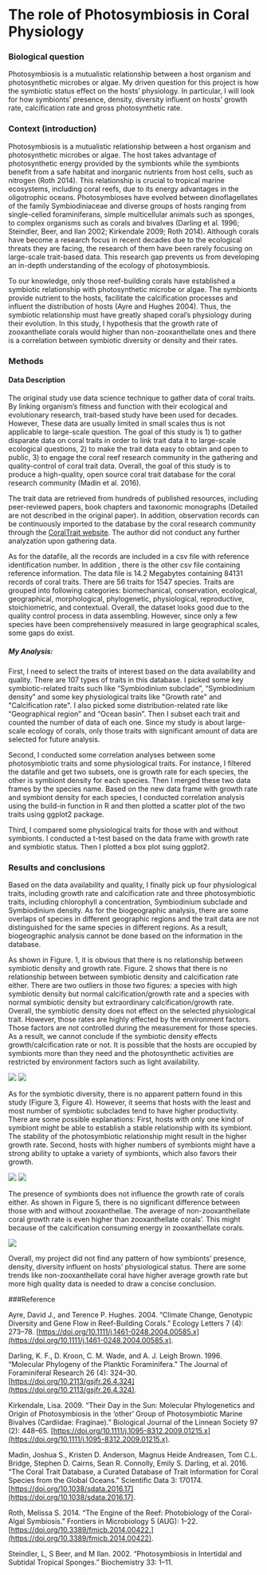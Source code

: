 # The role of Photosymbiosis in Coral Physiology

### Biological question
Photosymbiosis is a mutualistic relationship between a host organism and photosynthetic microbes or algae. My driven question for this project is how the symbiotic status effect on the hosts’ physiology. In particular, I will look for how symbionts’ presence, density, diversity influent on hosts’ growth rate, calcification rate and gross photosynthetic rate.

### Context (introduction)
Photosymbiosis is a mutualistic relationship between a host organism and photosynthetic microbes or algae. The host takes advantage of photosynthetic energy provided by the symbionts while the symbionts benefit from a safe habitat and inorganic nutrients from host cells, such as nitrogen (Roth 2014). This relationship is crucial to tropical marine ecosystems, including coral reefs, due to its energy advantages in the oligotrophic oceans.  Photosymbioses have evolved between dinoflagellates of the family Symbiodiniaceae and diverse groups of hosts ranging from single-celled foraminiferans, simple multicellular animals such as sponges, to complex organisms such as corals and bivalves (Darling et al. 1996; Steindler, Beer, and Ilan 2002; Kirkendale 2009; Roth 2014). Although corals have become a research focus in recent decades due to the ecological threats they are facing, the research of them have been rarely focusing on large-scale trait-based data. This research gap prevents us from developing an in-depth understanding of the ecology of photosymbiosis.

To our knowledge, only those reef-building corals have established a symbiotic relationship with photosynthetic microbe or algae. The symbionts provide nutrient to the hosts, facilitate the calcification processes and influent the distribution of hosts (Ayre and Hughes 2004). Thus, the symbiotic relationship must have greatly shaped coral’s physiology during their evolution. In this study, I hypothesis that the growth rate of zooxanthellate corals would higher than non-zooxanthellate ones and there is a correlation between symbiotic diversity or density and their rates.

### Methods
#### Data Description
The original study use data science technique to gather data of coral traits. By linking organism’s fitness and function with their ecological and evolutionary research, trait-based study have been used for decades. However, These data are usually limited in small scales thus is not applicable to large-scale question. The goal of this study is 1) to gather disparate data on coral traits in order to link trait data it to large-scale ecological questions, 2) to make the trait data easy to obtain and open to public, 3) to engage the coral reef research community in the gathering and quality-control of coral trait data. Overall, the goal of this study is to produce a high-quality, open source coral trait database for the coral research community (Madin et al. 2016).

The trait data are retrieved from hundreds of published resources, including peer-reviewed papers, book chapters and taxonomic monographs (Detailed are not described in the original paper). In addition, observation records can be continuously imported to the database by the coral research community through the [CoralTrait website](https://coraltraits.org). The author did not conduct any further analyzation upon gathering data.

As for the datafile, all the records are included in a csv file with reference identification number. In addition , there is the other csv file containing reference information. The data file is 14.2 Megabytes containing 84131 records of coral traits. There are 56 traits for 1547 species. Traits are grouped into following categories: biomechanical, conservation, ecological, geographical, morphological, phylogenetic, physiological, reproductive, stoichiometric, and contextual. Overall, the dataset looks good due to the quality control process in data assembling. However, since only a few species have been comprehensively measured in large geographical scales, some gaps do exist.



##### My Analysis:
First, I need to select the traits of interest based on the data availability and quality. There are 107 types of traits in this database. I picked some key symbiotic-related traits such like “Symbiodinium subclade”, “Symbiodinium density” and some key physiological traits like "Growth rate" and  "Calcification rate". I also picked some distribution-related rate like “Geographical region” and “Ocean basin”. Then I subset each trait and counted the number of data of each one. Since my study is about large-scale ecology of corals, only those traits with significant amount of data are selected for future analysis.

Second, I conducted some correlation analyses between some photosymbiotic traits and some physiological traits. For instance, I filtered the datafile and get two subsets, one is growth rate for each species, the other is symbiont density for each species. Then I merged these two data frames by the species name. Based on the new data frame with growth rate and symbiont density for each species, I conducted  correlation analysis using the build-in function in R and then plotted a scatter plot of the two traits using ggplot2 package.

Third, I compared some physiological traits for those with and without symbionts. I conducted a t-test based on the data frame with growth rate and symbiotic status. Then I plotted a box plot suing ggplot2.


### Results and conclusions
Based on the data availability and quality, I finally pick up four physiological traits, including growth rate and calcification rate and three photosymbiotic traits, including chlorophyll a concentration, Symbiodinium subclade and Symbiodinium density. As for the biogeographic analysis, there are some overlaps of species in different geographic regions and the trait data are not distinguished for the same species in different regions. As a result, biogeographic analysis cannot be done based on the information in the database.

As shown in Figure. 1, it is obvious that there is no relationship between symbiotic density and growth rate. Figure. 2 shows that there is no relationship between between symbiotic density and calcification rate either. There are two outliers in those two figures: a species with high symbiotic density but normal calcification/growth rate and a species with normal symbiotic density but extraordinary calcification/growth rate. Overall, the symbiotic density does not effect on the selected physiological trait. However, those rates are highly effected by the environment factors. Those factors are not controlled during the measurement for those species. As a result, we cannot conclude if the symbiotic density effects growth/calcification rate or not. It is possible that the hosts are occupied by symbionts more than they need and the photosynthetic activities are restricted by environment factors such as light availability.

![](https://github.com/Ruiqi-CUB/CompBioLabsAndHomework/blob/master/Project/Assign09/Assign09_Figure1.png)
![](https://github.com/Ruiqi-CUB/CompBioLabsAndHomework/blob/master/Project/Assign09/Assign09_Figure2.png)

As for the symbiotic diversity, there is no apparent pattern found in this study (Figure 3, Figure 4). However, it seems that hosts with the least and most number of symbiotic subclades tend to have higher productivity. There are some possible explanations: First, hosts with only one kind of symbiont might be able to establish a stable relationship with its symbiont. The stability of the photosymbiotic relationship might result in the higher growth rate. Second, hosts with higher numbers of symbionts might have a strong ability to uptake a variety of symbionts, which also favors their growth.

![](https://github.com/Ruiqi-CUB/CompBioLabsAndHomework/blob/master/Project/Assign09/Assign09_Figure3.png)
![](https://github.com/Ruiqi-CUB/CompBioLabsAndHomework/blob/master/Project/Assign09/Assign09_Figure4.png)

The presence of symbionts does not influence the growth rate of corals either. As shown in Figure 5, there is no significant difference between those with and without zooxanthellae. The average of non-zooxanthellate coral growth rate is even higher than zooxanthellate corals’. This might because of the calcification consuming energy in zooxanthellate corals.

![](https://github.com/Ruiqi-CUB/CompBioLabsAndHomework/blob/master/Project/Assign09/Assign09_Figure5.png)

Overall, my project did not find any pattern of how symbionts’ presence, density, diversity influent on hosts’ physiological status. There are some trends like non-zooxanthellate coral have higher average growth rate but more high quality data is needed to draw a concise conclusion.

###Reference

Ayre, David J., and Terence P. Hughes. 2004. “Climate Change, Genotypic Diversity and Gene Flow in Reef-Building Corals.” Ecology Letters 7 (4): 273–78. [https://doi.org/10.1111/j.1461-0248.2004.00585.x](https://doi.org/10.1111/j.1461-0248.2004.00585.x).

Darling, K. F., D. Kroon, C. M. Wade, and A. J. Leigh Brown. 1996. “Molecular Phylogeny of the Planktic Foraminifera.” The Journal of Foraminiferal Research 26 (4): 324–30. [https://doi.org/10.2113/gsjfr.26.4.324](https://doi.org/10.2113/gsjfr.26.4.324).

Kirkendale, Lisa. 2009. “Their Day in the Sun: Molecular Phylogenetics and Origin of Photosymbiosis in the ‘other’ Group of Photosymbiotic Marine Bivalves (Cardiidae: Fraginae).” Biological Journal of the Linnean Society 97 (2): 448–65. [https://doi.org/10.1111/j.1095-8312.2009.01215.x](https://doi.org/10.1111/j.1095-8312.2009.01215.x).

Madin, Joshua S., Kristen D. Anderson, Magnus Heide Andreasen, Tom C.L. Bridge, Stephen D. Cairns, Sean R. Connolly, Emily S. Darling, et al. 2016. “The Coral Trait Database, a Curated Database of Trait Information for Coral Species from the Global Oceans.” Scientific Data 3: 170174. [https://doi.org/10.1038/sdata.2016.17](https://doi.org/10.1038/sdata.2016.17).

Roth, Melissa S. 2014. “The Engine of the Reef: Photobiology of the Coral-Algal Symbiosis.” Frontiers in Microbiology 5 (AUG): 1–22. [https://doi.org/10.3389/fmicb.2014.00422.](https://doi.org/10.3389/fmicb.2014.00422).

Steindler, L, S Beer, and M Ilan. 2002. “Photosymbiosis in Intertidal and Subtidal Tropical Sponges.” Biochemistry 33: 1–11.



